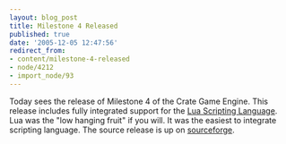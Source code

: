 ```yaml
---
layout: blog_post
title: Milestone 4 Released
published: true
date: '2005-12-05 12:47:56'
redirect_from:
- content/milestone-4-released
- node/4212
- import_node/93
---
```


Today sees the release of Milestone 4 of the Crate Game Engine. This release includes fully integrated support for the [Lua Scripting Language](http://lua.org). Lua was the "low hanging fruit" if you will. It was the easiest to integrate scripting language. The source release is up on [sourceforge](http://sf.net/projects/emptycrate).

